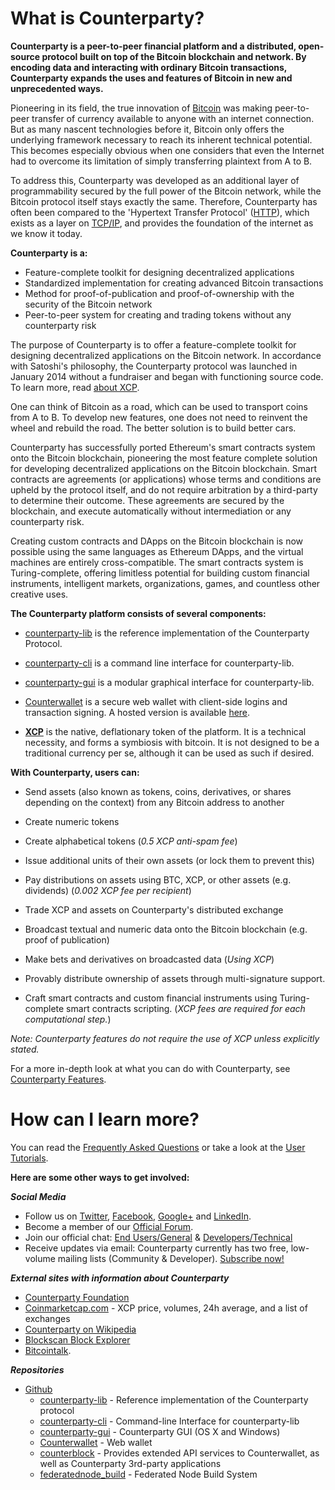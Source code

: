 ﻿What is Counterparty?
=====================

**Counterparty is a peer-to-peer financial platform and a distributed, open-source protocol built on top of the Bitcoin blockchain and network. By encoding data and interacting with ordinary Bitcoin transactions, Counterparty expands the uses and features of Bitcoin in new and unprecedented ways.**

Pioneering in its field, the true innovation of [Bitcoin](http://en.wikipedia.org/wiki/Bitcoin) was making peer-to-peer transfer of currency available to anyone with an internet connection. But as many nascent technologies before it, Bitcoin only offers the underlying framework necessary to reach its inherent technical potential. This becomes especially obvious when one considers that even the Internet had to overcome its limitation of simply transferring plaintext from A to B. 

To address this, Counterparty was developed as an additional layer of programmability secured by the full power of the Bitcoin network, while the Bitcoin protocol itself stays exactly the same. Therefore, Counterparty has often been compared to the 'Hypertext Transfer Protocol' ([HTTP](http://en.wikipedia.org/wiki/Hypertext_Transfer_Protocol)), which exists as a layer on [TCP/IP](http://en.wikipedia.org/wiki/Internet_protocol_suite), and provides the foundation of the internet as we know it today. 

**Counterparty is a:**

* Feature-complete toolkit for designing decentralized applications
* Standardized implementation for creating advanced Bitcoin transactions 
* Method for proof-of-publication and proof-of-ownership with the security of the Bitcoin network
* Peer-to-peer system for creating and trading tokens without any counterparty risk

The purpose of Counterparty is to offer a feature-complete toolkit for designing decentralized applications on the Bitcoin network. In accordance with Satoshi's philosophy, the Counterparty protocol was launched in January 2014 without a fundraiser and began with functioning source code. To learn more, read [about XCP](about_xcp.md).



One can think of Bitcoin as a road, which can be used to transport coins from A to B. To develop new features, one does not need to reinvent the wheel and rebuild the road. The better solution is to build better cars.


Counterparty has successfully ported Ethereum's smart contracts system onto the Bitcoin blockchain, pioneering the most feature complete solution for developing decentralized applications on the Bitcoin blockchain. Smart contracts are agreements (or applications) whose terms and conditions are upheld by the protocol itself, and do not require arbitration by a third-party to determine their outcome. These agreements are secured by the blockchain, and execute automatically without intermediation or any counterparty risk. 

Creating custom contracts and DApps on the Bitcoin blockchain is now possible using the same languages as Ethereum DApps, and the virtual machines are entirely cross-compatible. The smart contracts system is Turing-complete, offering limitless potential for building custom financial instruments, intelligent markets, organizations, games, and countless other creative uses. 

**The Counterparty platform consists of several components:**

* [counterparty-lib][] is the reference implementation of the Counterparty Protocol.

* [counterparty-cli][] is a command line interface for counterparty-lib.

* [counterparty-gui][] is a modular graphical interface for counterparty-lib.

* [Counterwallet][] is a secure web wallet with client-side logins and transaction signing. A hosted version is available [here](http://counterwallet.io).

* **[XCP](about_xcp.md)** is the native, deflationary token of the platform. It is a technical necessity, and forms a symbiosis with bitcoin. It is not designed to be a traditional currency per se, although it can be used as such if desired.  

**With Counterparty, users can:**

* Send assets (also known as tokens, coins, derivatives, or shares depending on the context) from any Bitcoin address to another

* Create numeric tokens 

* Create alphabetical tokens (_0.5 XCP anti-spam fee_)

* Issue additional units of their own assets (or lock them to prevent this)

* Pay distributions on assets using BTC, XCP, or other assets (e.g. dividends) (_0.002 XCP fee per recipient_)

* Trade XCP and assets on Counterparty's distributed exchange

* Broadcast textual and numeric data onto the Bitcoin blockchain (e.g. proof of publication)

* Make bets and derivatives on broadcasted data (_Using XCP_)

* Provably distribute ownership of assets through multi-signature support.

* Craft smart contracts and custom financial instruments using Turing-complete smart contracts scripting. (_XCP fees are required for each computational step._)

_Note: Counterparty features do not require the use of XCP unless explicitly stated._

For a more in-depth look at what you can do with Counterparty, see [Counterparty Features](counterparty_features.md).

How can I learn more?
=====================

You can read the [Frequently Asked Questions](FAQ.md) or take a look at the [User Tutorials](/Tutorials/User_Tutorials/counterwallet_manual.md). 

**Here are some other ways to get involved:**

***Social Media***

-   Follow us on [Twitter][], [Facebook][], [Google+][] and
[LinkedIn][].
-   Become a member of our [Official Forum](https://forums.counterparty.io/).
-   Join our official chat: [End Users/General][] & [Developers/Technical][]
-   Receive updates via email: Counterparty currently has two free,
low-volume mailing lists (Community & Developer). [Subscribe
now!][]

***External sites with information about Counterparty***

-   [Counterparty Foundation](http://counterpartyfoundation.org)
-   [Coinmarketcap.com][] - XCP price, volumes, 24h average, and a list of exchanges
-   [Counterparty on Wikipedia][]
-   [Blockscan Block Explorer](http://blockscan.com)
-   [Bitcointalk](https://bitcointalk.org/index.php?topic=3957610).

  [Twitter]: https://twitter.com/CounterpartyXCP
  [Facebook]: https://www.facebook.com/CounterpartyXCP
  [Google+]: https://plus.google.com/u/0/b/116178666129262850551/+CounterpartyIoXCP/posts
  [LinkedIn]: https://www.linkedin.com/company/3644957
  [End Users/General]: http://gitter.im/CounterpartyXCP/General
  [Developers/Technical]: http://gitter.im/CounterpartyXCP/Technical
  [Subscribe now!]: http://counterparty.us9.list-manage.com/subscribe/post?u=670b494916e05d6d2cfaa5206&id=cdae97fc90
  [Coinmarketcap.com]: http://coinmarketcap.com/currencies/counterparty/
  [Counterparty on Wikipedia]: https://en.wikipedia.org/wiki/Counterparty_(technology)


***Repositories***

-   [Github][]
    -   [counterparty-lib][] - Reference implementation of the Counterparty protocol
    -   [counterparty-cli][] - Command-line Interface for counterparty-lib
    -   [counterparty-gui][] - Counterparty GUI (OS X and Windows)
    -   [Counterwallet][] - Web wallet
    -   [counterblock][] - Provides extended API services to Counterwallet, as well as Counterparty 3rd-party applications
    -   [federatednode_build](https://github.com/CounterpartyXCP/federatednode_build) - Federated Node Build System

[Github]: https://github.com/CounterpartyXCP
[counterparty-lib]: https://github.com/CounterpartyXCP/counterpartyd
[counterparty-cli]: https://github.com/CounterpartyXCP/counterparty-cli
[counterparty-gui]: https://github.com/CounterpartyXCP/counterparty-gui
[counterblock]: https://github.com/CounterpartyXCP/counterblock
[Counterwallet]: https://github.com/CounterpartyXCP/counterwallet
